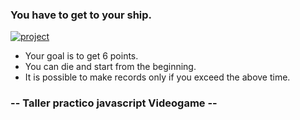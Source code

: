 ### You have to get to your ship.

<a href="https://imgbb.com/"><img src="https://i.ibb.co/wLmk72c/project.png" alt="project" border="0" /></a>
- Your goal is to get 6 points.
- You can die and start from the beginning.
- It is possible to make records only if you exceed the above time.

### -- Taller practico javascript Videogame --

